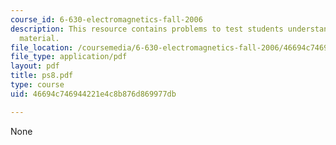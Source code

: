 ```yaml
---
course_id: 6-630-electromagnetics-fall-2006
description: This resource contains problems to test students understanding of course
  material.
file_location: /coursemedia/6-630-electromagnetics-fall-2006/46694c746944221e4c8b876d869977db_ps8.pdf
file_type: application/pdf
layout: pdf
title: ps8.pdf
type: course
uid: 46694c746944221e4c8b876d869977db

---
```

None